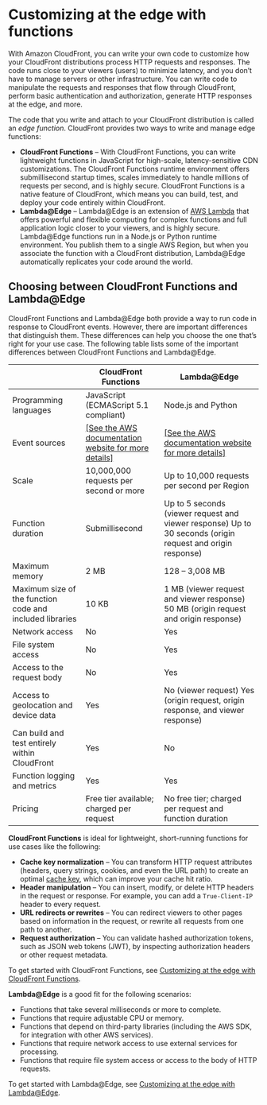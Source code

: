 # Customizing at the edge with functions<a name="edge-functions"></a>

With Amazon CloudFront, you can write your own code to customize how your CloudFront distributions process HTTP requests and responses\. The code runs close to your viewers \(users\) to minimize latency, and you don’t have to manage servers or other infrastructure\. You can write code to manipulate the requests and responses that flow through CloudFront, perform basic authentication and authorization, generate HTTP responses at the edge, and more\.

The code that you write and attach to your CloudFront distribution is called an *edge function*\. CloudFront provides two ways to write and manage edge functions:
+ **CloudFront Functions** – With CloudFront Functions, you can write lightweight functions in JavaScript for high\-scale, latency\-sensitive CDN customizations\. The CloudFront Functions runtime environment offers submillisecond startup times, scales immediately to handle millions of requests per second, and is highly secure\. CloudFront Functions is a native feature of CloudFront, which means you can build, test, and deploy your code entirely within CloudFront\.
+ **Lambda@Edge** – Lambda@Edge is an extension of [AWS Lambda](https://aws.amazon.com/lambda/) that offers powerful and flexible computing for complex functions and full application logic closer to your viewers, and is highly secure\. Lambda@Edge functions run in a Node\.js or Python runtime environment\. You publish them to a single AWS Region, but when you associate the function with a CloudFront distribution, Lambda@Edge automatically replicates your code around the world\.

## Choosing between CloudFront Functions and Lambda@Edge<a name="edge-functions-choosing"></a>

CloudFront Functions and Lambda@Edge both provide a way to run code in response to CloudFront events\. However, there are important differences that distinguish them\. These differences can help you choose the one that’s right for your use case\. The following table lists some of the important differences between CloudFront Functions and Lambda@Edge\.


|  | CloudFront Functions | Lambda@Edge | 
| --- | --- | --- | 
| Programming languages | JavaScript \(ECMAScript 5\.1 compliant\) | Node\.js and Python | 
| Event sources |  [\[See the AWS documentation website for more details\]](http://docs.aws.amazon.com/AmazonCloudFront/latest/DeveloperGuide/edge-functions.html)  |  [\[See the AWS documentation website for more details\]](http://docs.aws.amazon.com/AmazonCloudFront/latest/DeveloperGuide/edge-functions.html)  | 
| Scale | 10,000,000 requests per second or more | Up to 10,000 requests per second per Region | 
| Function duration | Submillisecond |  Up to 5 seconds \(viewer request and viewer response\) Up to 30 seconds \(origin request and origin response\)  | 
| Maximum memory | 2 MB | 128 – 3,008 MB | 
| Maximum size of the function code and included libraries | 10 KB |  1 MB \(viewer request and viewer response\) 50 MB \(origin request and origin response\)  | 
| Network access | No | Yes | 
| File system access | No | Yes | 
| Access to the request body | No | Yes | 
| Access to geolocation and device data | Yes |  No \(viewer request\) Yes \(origin request, origin response, and viewer response\)  | 
| Can build and test entirely within CloudFront | Yes | No | 
| Function logging and metrics | Yes | Yes | 
| Pricing | Free tier available; charged per request | No free tier; charged per request and function duration | 

**CloudFront Functions** is ideal for lightweight, short\-running functions for use cases like the following:
+ **Cache key normalization** – You can transform HTTP request attributes \(headers, query strings, cookies, and even the URL path\) to create an optimal [cache key](understanding-the-cache-key.md), which can improve your cache hit ratio\.
+ **Header manipulation** – You can insert, modify, or delete HTTP headers in the request or response\. For example, you can add a `True-Client-IP` header to every request\.
+ **URL redirects or rewrites** – You can redirect viewers to other pages based on information in the request, or rewrite all requests from one path to another\.
+ **Request authorization** – You can validate hashed authorization tokens, such as JSON web tokens \(JWT\), by inspecting authorization headers or other request metadata\.

To get started with CloudFront Functions, see [Customizing at the edge with CloudFront Functions](cloudfront-functions.md)\.

**Lambda@Edge** is a good fit for the following scenarios:
+ Functions that take several milliseconds or more to complete\.
+ Functions that require adjustable CPU or memory\.
+ Functions that depend on third\-party libraries \(including the AWS SDK, for integration with other AWS services\)\.
+ Functions that require network access to use external services for processing\.
+ Functions that require file system access or access to the body of HTTP requests\.

To get started with Lambda@Edge, see [Customizing at the edge with Lambda@Edge](lambda-at-the-edge.md)\.